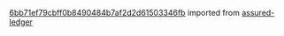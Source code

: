 [6bb71ef79cbff0b8490484b7af2d2d61503346fb](https://github.com/insolar/assured-ledger/commit/6bb71ef79cbff0b8490484b7af2d2d61503346fb) imported from [assured-ledger](https://github.com/insolar/assured-ledger)
